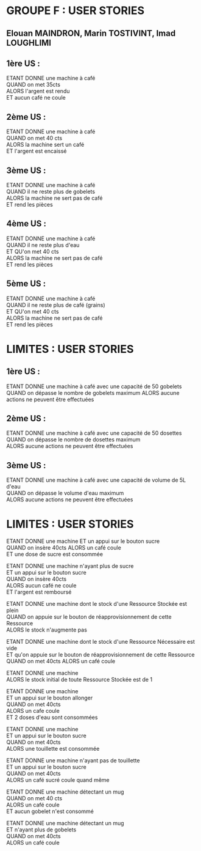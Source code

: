 
GROUPE F : USER STORIES
===============

Elouan MAINDRON, Marin TOSTIVINT, Imad LOUGHLIMI
---------------	

1ère US :
---------------	
ETANT DONNE une machine à café  
QUAND on met 35cts  
ALORS l'argent est rendu  
ET aucun café ne coule  

2ème US :
---------------	
ETANT DONNE une machine à café  
QUAND on met 40 cts  
ALORS la machine sert un café  
ET l'argent est encaissé

3ème US :
---------------	
ETANT DONNE une machine à café  
QUAND il ne reste plus de gobelets  
ALORS la machine ne sert pas de café  
ET rend les pièces  

4ème US : 
---------------	
ETANT DONNE une machine à café  
QUAND il ne reste plus d'eau  
ET QU'on met 40 cts  
ALORS la machine ne sert pas de café  
ET rend les pièces  

5ème US :
---------------	
ETANT DONNE une machine à café  
QUAND il ne reste plus de café (grains)  
ET QU'on met 40 cts  
ALORS la machine ne sert pas de café  
ET rend les pièces  


LIMITES : USER STORIES
===============

1ère US :
---------------	
ETANT DONNE une machine à café avec une capacité de 50 gobelets
QUAND on dépasse le nombre de gobelets maximum
ALORS aucune actions ne peuvent être effectuées

2ème US : 
---------------	
ETANT DONNE une machine à café avec une capacité de 50 dosettes
QUAND on dépasse le nombre de dosettes maximum  
ALORS aucune actions ne peuvent être effectuées  

3ème US : 
---------------	
ETANT DONNE une machine à café avec une capacité de volume de 5L d'eau  
QUAND on dépasse le volume d'eau maximum  
ALORS aucune actions ne peuvent être effectuées  

LIMITES : USER STORIES
===============
ETANT DONNE une machine ET un appui sur le bouton sucre  
QUAND on insère 40cts ALORS un café coule  
ET une dose de sucre est consommée  

ETANT DONNE une machine n'ayant plus de sucre  
ET un appui sur le bouton sucre  
QUAND on insère 40cts  
ALORS aucun café ne coule  
ET l'argent est remboursé  

ETANT DONNE une machine dont le stock d'une Ressource Stockée est plein  
QUAND on appuie sur le bouton de réapprovisionnement de cette Ressource  
ALORS le stock n'augmente pas  

ETANT DONNE une machine dont le stock d'une Ressource Nécessaire est vide  
ET qu'on appuie sur le bouton de réapprovisionnement de cette Ressource  
QUAND on met 40cts ALORS un café coule  

ETANT DONNE une machine  
ALORS le stock initial de toute Ressource Stockée est de 1  

ETANT DONNE une machine  
ET un appui sur le bouton allonger  
QUAND on met 40cts  
ALORS un cafe coule  
ET 2 doses d'eau sont consommées  

ETANT DONNE une machine  
ET un appui sur le bouton sucre  
QUAND on met 40cts  
ALORS une touillette est consommée  

ETANT DONNE une machine n'ayant pas de touillette  
ET un appui sur le bouton sucre  
QUAND on met 40cts  
ALORS un café sucré coule quand même  

ETANT DONNE une machine détectant un mug  
QUAND on met 40 cts  
ALORS un café coule  
ET aucun gobelet n'est consommé  

ETANT DONNE une machine détectant un mug  
ET n'ayant plus de gobelets  
QUAND on met 40cts  
ALORS un café coule  